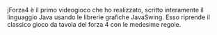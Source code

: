 jForza4 è il primo videogioco che ho realizzato, scritto interamente il linguaggio Java usando le librerie grafiche JavaSwing. Esso riprende il classico gioco da tavola del forza 4 con le medesime regole.

